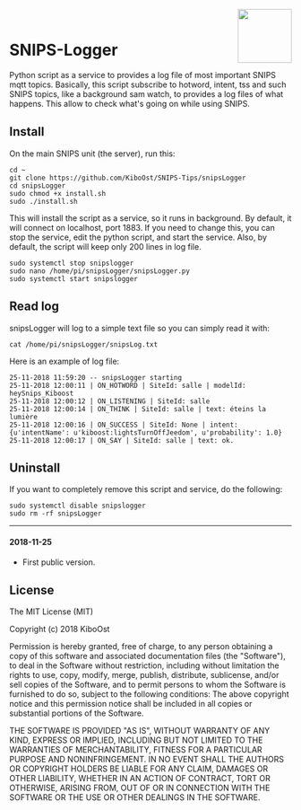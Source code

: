 <img align="right" src="https://avatars0.githubusercontent.com/u/2564618?s=200&amp;v=4" width=96></br>
# SNIPS-Logger

Python script as a service to provides a log file of most important SNIPS mqtt topics.
Basically, this script subscribe to hotword, intent, tss and such SNIPS topics, like a background sam watch, to provides a log files of what happens.
This allow to check what's going on while using SNIPS.

## Install

On the main SNIPS unit (the server), run this:

```
cd ~
git clone https://github.com/KiboOst/SNIPS-Tips/snipsLogger
cd snipsLogger
sudo chmod +x install.sh
sudo ./install.sh
```
This will install the script as a service, so it runs in background.
By default, it will connect on localhost, port 1883. If you need to change this, you can stop the service, edit the python script, and start the service.
Also, by default, the script will keep only 200 lines in log file.

```
sudo systemctl stop snipslogger
sudo nano /home/pi/snipsLogger/snipsLogger.py
sudo systemctl start snipslogger
```

## Read log
snipsLogger will log to a simple text file so you can simply read it with:
```
cat /home/pi/snipsLogger/snipsLog.txt
```

Here is an example of log file:

```
25-11-2018 11:59:20 -- snipsLogger starting
25-11-2018 12:00:11 | ON_HOTWORD | SiteId: salle | modelId: heySnips_Kiboost
25-11-2018 12:00:12 | ON_LISTENING | SiteId: salle
25-11-2018 12:00:14 | ON_THINK | SiteId: salle | text: éteins la lumière
25-11-2018 12:00:16 | ON_SUCCESS | SiteId: None | intent: {u'intentName': u'kiboost:lightsTurnOffJeedom', u'probability': 1.0}
25-11-2018 12:00:17 | ON_SAY | SiteId: salle | text: ok.
```

## Uninstall
If you want to completely remove this script and service, do the following:

```
sudo systemctl disable snipslogger
sudo rm -rf snipsLogger
```

-----------------
#### 2018-11-25
- First public version.


## License

The MIT License (MIT)

Copyright (c) 2018 KiboOst

Permission is hereby granted, free of charge, to any person obtaining a copy of this software and associated documentation files (the "Software"), to deal in the Software without restriction, including without limitation the rights to use, copy, modify, merge, publish, distribute, sublicense, and/or sell copies of the Software, and to permit persons to whom the Software is
furnished to do so, subject to the following conditions:
The above copyright notice and this permission notice shall be included in all copies or substantial portions of the Software.

THE SOFTWARE IS PROVIDED "AS IS", WITHOUT WARRANTY OF ANY KIND, EXPRESS OR IMPLIED, INCLUDING BUT NOT LIMITED TO THE WARRANTIES OF MERCHANTABILITY, FITNESS FOR A PARTICULAR PURPOSE AND NONINFRINGEMENT. IN NO EVENT SHALL THE AUTHORS OR COPYRIGHT HOLDERS BE LIABLE FOR ANY CLAIM,  DAMAGES OR OTHER LIABILITY, WHETHER IN AN ACTION OF CONTRACT, TORT OR OTHERWISE, ARISING FROM,
OUT OF OR IN CONNECTION WITH THE SOFTWARE OR THE USE OR OTHER DEALINGS IN THE SOFTWARE.

